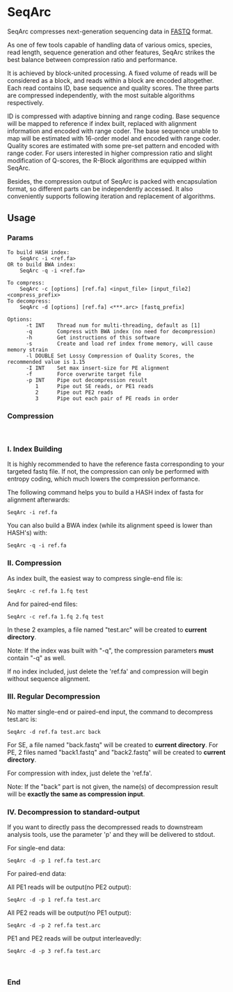 # SeqArc
SeqArc compresses next-generation sequencing data in [FASTQ](http://en.wikipedia.org/wiki/Fastq) format. 

As one of few tools capable of handling data of various omics, species, read length, sequence generation and other features, SeqArc strikes the best balance between compression ratio and performance. 

It is achieved by block-united processing. A fixed volume of reads will be considered as a block, and reads within a block are encoded altogether. Each read contains ID, base sequence and quality scores. The three parts are compressed independently, with the most suitable algorithms respectively.

ID is compressed with adaptive binning and range coding. 
Base sequence will be mapped to reference if index built, replaced with alignment information and encoded with range coder. The base sequence unable to map will be estimated with 16-order model and encoded with range coder. 
Quality scores are estimated with some pre-set pattern and encoded with range coder. For users interested in higher compression ratio and slight modification of Q-scores, the R-Block algorithms are equipped within SeqArc. 

Besides, the compression output of SeqArc is packed with encapsulation format, so different parts can be independently accessed. It also conveniently supports following iteration and replacement of algorithms.

## Usage

### Params

    To build HASH index:
        SeqArc -i <ref.fa>
    OR to build BWA index:
        SeqArc -q -i <ref.fa>

    To compress:
        SeqArc -c [options] [ref.fa] <input_file> [input_file2] <compress_prefix>
    To decompress:
        SeqArc -d [options] [ref.fa] <***.arc> [fastq_prefix]

    Options:
          -t INT    Thread num for multi-threading, default as [1]
          -q        Compress with BWA index (no need for decompression)
          -h        Get instructions of this software
          -s        Create and load ref index frome memory, will cause memory strain
          -l DOUBLE Set Lossy Compression of Quality Scores, the recommended value is 1.15
          -I INT    Set max insert-size for PE alignment
          -f        Force overwrite target file
          -p INT    Pipe out decompression result
             1      Pipe out SE reads, or PE1 reads
             2      Pipe out PE2 reads
             3      Pipe out each pair of PE reads in order

### Compression
&nbsp;

### I. Index Building

It is highly recommended to have the reference fasta corresponding to your targeted fastq file. If not, the compression can only be performed with entropy coding, which much lowers the compression performance.

The following command helps you to build a HASH index of fasta for alignment afterwards:

    SeqArc -i ref.fa

You can also build a BWA index (while its alignment speed is lower than HASH's) with:

    SeqArc -q -i ref.fa


### II. Compression

As index built, the easiest way to compress single-end file is:

    SeqArc -c ref.fa 1.fq test

And for paired-end files:

    SeqArc -c ref.fa 1.fq 2.fq test

In these 2 examples, a file named "test.arc" will be created to **current directory**.

Note: If the index was built with "-q", the compression parameters **must** contain "-q" as well.

If no index included, just delete the 'ref.fa' and compression will begin without sequence alignment.
&nbsp;

### III. Regular Decompression
No matter single-end or paired-end input, the command to decompress test.arc is:

    SeqArc -d ref.fa test.arc back

For SE, a file named "back.fastq" will be created to **current directory**.
For PE, 2 files named "back1.fastq" and "back2.fastq" will be created to **current directory**.

For compression with index, just delete the 'ref.fa'.

Note: If the "back" part is not given, the name(s) of decompression result will be **exactly the same as compression input**.
&nbsp;

### IV. Decompression to standard-output
If you want to directly pass the decompressed reads to downstream analysis tools, use the parameter 'p' and they will be delivered to stdout.

For single-end data:

    SeqArc -d -p 1 ref.fa test.arc

For paired-end data:

All PE1 reads will be output(no PE2 output):

    SeqArc -d -p 1 ref.fa test.arc

All PE2 reads will be output(no PE1 output):

    SeqArc -d -p 2 ref.fa test.arc

PE1 and PE2 reads will be output interleavedly:

    SeqArc -d -p 3 ref.fa test.arc

&nbsp;

### End

